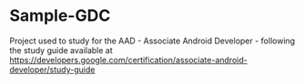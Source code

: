 # Sample-GDC
Project used to study for the AAD - Associate Android Developer - following the study guide available at https://developers.google.com/certification/associate-android-developer/study-guide
